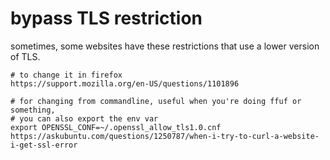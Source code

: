 # bypass TLS restriction

sometimes, some websites have these restrictions that use a lower version of TLS.

```text
# to change it in firefox
https://support.mozilla.org/en-US/questions/1101896

# for changing from commandline, useful when you're doing ffuf or something,
# you can also export the env var
export OPENSSL_CONF=~/.openssl_allow_tls1.0.cnf
https://askubuntu.com/questions/1250787/when-i-try-to-curl-a-website-i-get-ssl-error
```

